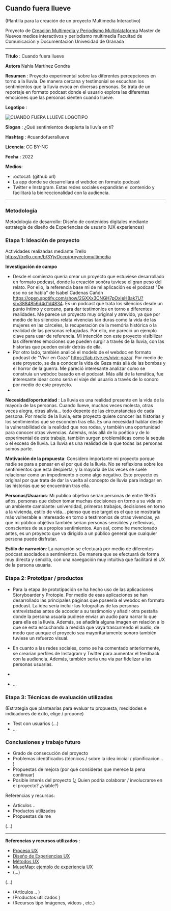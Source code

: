 ## Cuando fuera llueve
(Plantilla para la creación de un proyecto Multimedia Interactivo)

Proyecto de [Creación Multimedia y Periodismo Multiplataforma](https://github.com/mgea/PeriodismoMultimedia)
Master de Nuevos medios interactivos y periodismo multimedia
Facultad de Comunicación y Documentación
Univesidad de Granada  

----

**Titulo** : Cuando fuera llueve

**Autora** Nahia Martínez Gondra

**Resumen** : Proyecto experimental sobre las diferentes percepciones en torno a la lluvia. De manera cercana y testimonial se escuchan los sentimientos que la lluvia evoca en diversas personas. Se trata de un reportaje en formato podcast donde el usuario explora las diferentes emociones que las personas sienten cuando llueve. 

**Logotipo** : 



![CUANDO FUERA LLUEVE LOGOTIPO](https://user-images.githubusercontent.com/102685836/164441716-fc88fc57-6ec0-428d-9c78-197318161e1f.png)


**Slogan** : ¿Qué sentimientos despierta la lluvía en tí?

**Hashtag** : #cuandofuerallueve

**Licencia**: CC BY-NC

**Fecha** : 2022

**Medios**:


*  :octocat: (github url) 
* La app donde se desarrollará el webdoc en formato podcast
* Twitter e Instagram. Estas redes sociales expandirán el contenido y facilitará la bidireccionalidad con la audiencia. 



--- 

### Metodología

Metodología de desarrollo: Diseño de contenidos digitales mediante estrategia de diseño de Experiencias de usuario (UX experiences) 

### Etapa 1: Ideación de proyecto 

Actividades realizadas mediante Trello https://trello.com/b/3YjvDccp/proyectomultimedia

**Investigación de campo**   

* Desde el comienzo quería crear un proyecto que estuviese desarrollado en formato podcast, donde la creación sonóra tuviese el gran peso del relato.  Por ello, la referencia base mi de mi aplicación es el podcast "De eso no se habla" de Isabel Cadenas Cañón https://open.spotify.com/show/2GXXx3CNGH7pOxIeH8ak7U?si=3884856d4d1d4834. Es un podcast que trata los silencios desde un punto íntimo y cercano, para dar testimonios en torno a diferentes realidades. Me parece un proyecto muy original y atrevido, ya que por medio de los silencios relata vivencias tan duras como la vida de las mujeres en las cárceles, la recuperación de la memória histórica o la realidad de las personas refugiadas. Por ello, me pareció un ejemplo clave para usar de referencia. Mi intención con este proyecto visibilizar las diferentes emociones que pueden surgir a través de la lluvia, con las historias que pueden existir detrás de ella. 
* Por otro lado, también analicé el modelo de el webdoc en formato podcast de "Vivir en Gaza" https://lab.rtve.es/vivir-gaza/. Por medio de este proyecto, se da a conocer la vida de Gaza más allá de las bombas y el horror de la guerra. Me pareció interesante analizar como se construía un webdoc basado en el podcast. Más allá de la temática, fue interesante idear como sería el viaje del usuario a través de lo sonoro por medio de este proyecto. 
* 


**Necesidad/oportunidad** : La lluvia es una realidad presente en la vida de la mayoría de las personas. Cuando llueve, muchas veces molesta, otras veces alegra, otras alivia... todo depente de las circunstancias de cada persona. Por medio de la lluvia, este proyecto quiere conocer las historias y los sentimientos que se esconden tras ella. Es una necesidad hablar desde la vulnerabilidad de la realidad que nos rodea, y también una oportunidad para conocer otras vivencias. Además, más allá de lo poético y de lo experimental de este trabajo, también surgen problemáticas como la sequía o el exceso de lluvia. La lluvia es una realidad de la que todas las personas somos parte. 

**Motivación de la propuesta**: Considero importante mi proyecto porque nadie se para a pensar en el por qué de la lluvia. No se reflexiona sobre los sentimientos que esta despierta, y la mayoría de las veces se suele relacionar como un impedimento o como algo negativo. Este proyecto es original por que trata de dar la vuelta al concepto de lluvia para indagar en las historias que se encuentran tras ella. 

**Personas/Usuarios**: Mi publico objetivo serían personas de entre 18-35 años, personas que deben tomar muchas decisiones en torno a su vida en un ambiente cambiante: universidad, primeros trabajos, decisiones en torno a la vivienda, estilo de vida... pienso que ese target es el que se mostraría más vulnerable e interesado en torno a testimonios de otras vivencias, ya que mi público objetivo también serían personas sensibles y reflexivas, conscientes de sus propios sentimientos. Aun así, como he mencionado antes, es un proyecto que va dirigido a un público general que cualquier persona puede disfrutar. 

**Estilo de narración**: La narración se efectuará por medio de diferentes podcast asociados a sentimientos. De manera que se efectuará de forma muy directa y sencilla, con una navegación muy intuitiva que facilitará el UX de la persona usuaria. 



### Etapa 2: Prototipar / productos 



* Para la etapa de prototipación se ha hecho uso de las aplicaciones Storyboarder y Protopie. Por medio de esas aplicaciones se han desarrollado las principales páginas que poseería el webdoc en formato podcast. La idea sería incluir las fotografías de las personas entrevistadas antes de acceder a su testimonio y añadir otra pestaña donde la persona usuaria pudiese enviar un audio para narrar lo que para ella es la lluvia. Además, se añadiría alguna imagen en relación a lo que se esta escuchando a medida que vaya trascurrendo el audio, de modo que aunque el proyecto sea mayoritariamente sonoro también tuviese un refuerzo visual. 
* En cuanto a las redes sociales, como se ha comentado anteriormente, se crearían perfiles de Instagram y Twitter para aumentar el feedback con la audiencia. Además, también sería una via par fidelizar a las personas usuarias. 
*  

* ...

### Etapa 3: Técnicas de evaluación utilizadas

(Estrategia que plantearías para evaluar tu propuesta, medidodes e indicadores de éxito, elige / propone) 

* Test con usuarios (...) 
* ... 





### Conclusiones y trabajo futuro


* Grado de consecución del proyecto 
* Problemas identificados  (técnicos / sobre la idea inicial / planificacion… ) 
* Propuestas de mejora (por qué consideras que merece la pena continuar)
* Posible interés del proyecto (¿ Quien podría  colaborar / involucrarse en el proyecto? ¿viable?)


Referencias y recursos: 

* Artículos ..  
* Productos utilizados  
* Propuestas de me

(...)






----

**Referencias y recursos utilizados** :

* [Proceso UX](https://uxmastery.com/resources/process/)
* [Diseño de Experiencias UX](http://www.nosolousabilidad.com/articulos/uxd.htm) 
* [Métodos UX](https://mgea.github.io/UX-DIU-Checklist/index.html) 
* [MuseMap: ejemplo de experiencia UX](https://blog.prototypr.io/musemap-street-art-app-ux-case-study-9bec6a99823b) 
* (...) 

(...)
* (Artículos ..  )
* (Productos utilizados ) 
* (Recursos tipo Imágenes, videos , etc.) 












